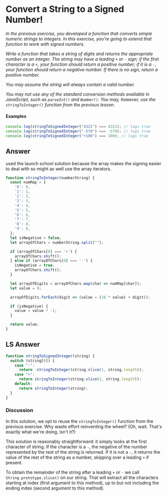 # Convert a String to a Signed Number!
*In the previous exercise, you developed a function that converts simple numeric strings to integers. In this exercise, you're going to extend that function to work with signed numbers.*

*Write a function that takes a string of digits and returns the appropriate number as an integer. The string may have a leading `+` or `-` sign; if the first character is a `+`, your function should return a positive number; if it is a `-`, your function should return a negative number. If there is no sign, return a positive number.*

*You may assume the string will always contain a valid number.*

*You may not use any of the standard conversion methods available in JavaScript, such as `parseInt()` and `Number()`. You may, however, use the `stringToInteger()` function from the previous lesson.*

#### Examples

```js
console.log(stringToSignedInteger("4321") === 4321); // logs true
console.log(stringToSignedInteger("-570") === -570); // logs true
console.log(stringToSignedInteger("+100") === 100); // logs true
```

## Answer

used the launch school solution because the array makes the signing easier to deal with so might as well use the array iterators.

```js
function stringToInteger(numberString) {
  const numMap = {
    '0': 0,
    '1': 1,
    '2': 2,
    '3': 3,
    '4': 4,
    '5': 5,
    '6': 6,
    '7': 7,
    '8': 8,
    '9': 9,
  };
  let isNegative = false;
  let arrayOfChars = numberString.split("");

  if (arrayOfChars[0] === '+') {
    arrayOfChars.shift();
  } else if (arrayOfChars[0] === '-') {
    isNegative = true;
    arrayOfChars.shift();
  }

  let arrayOfDigits = arrayOfChars.map(char => numMap[char]);
  let value = 0;

  arrayOfDigits.forEach(digit => (value = (10 * value) + digit));

  if (isNegative) {
    value = value * -1;
  }

  return value;
}
```

## LS Answer

```js
function stringToSignedInteger(string) {
  switch (string[0]) {
    case "-":
      return -stringToInteger(string.slice(1, string.length));
    case "+":
      return stringToInteger(string.slice(1, string.length));
    default:
      return stringToInteger(string);
  }
}
```
### Discussion
In this solution, we opt to reuse the `stringToInteger()` function from the previous exercise. Why waste effort reinventing the wheel? (Oh, wait. That's exactly what we're doing, isn't it?)

This solution is reasonably straightforward: it simply looks at the first character of string. If the character is a `-`, the negative of the number represented by the rest of the string is returned. If it is not a `-`, it returns the value of the rest of the string as a number, skipping over a leading `+` if present.

To obtain the remainder of the string after a leading `+` or `-` we call `String.prototype.slice()` on our string. That will extract all the characters starting at index (first argument to this method), up to but not including the ending index (second argument to this method).
